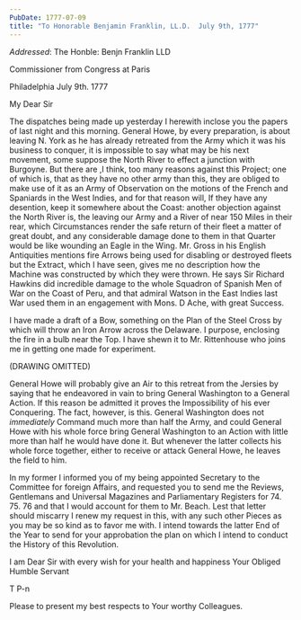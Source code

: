 ```yaml
---
PubDate: 1777-07-09
title: "To Honorable Benjamin Franklin, LL.D.  July 9th, 1777"
---
```


   *Addressed*: The Honble: Benjn Franklin LLD
   
   Commissioner from Congress at Paris
   
   Philadelphia July 9th. 1777

   My Dear Sir

   The dispatches being made up yesterday I herewith inclose you the papers
   of last night and this morning. General Howe, by every preparation, is
   about leaving N. York as he has already retreated from the Army which
   it was his business to conquer, it is impossible to say what may be his
   next movement, some suppose the North River to effect a junction with
   Burgoyne. But there are ,I think, too many reasons against this Project;
   one of which is, that as they have no other army than this, they are
   obliged to make use of it as an Army of Observation on the motions of the
   French and Spaniards in the West Indies, and for that reason will, If they
   have any desention, keep it somewhere about the Coast: another objection
   against the North River is, the leaving our Army and a River of near 150
   Miles in their rear, which Circumstances render the safe return of their
   fleet a matter of great doubt, and any considerable damage done to them in
   that Quarter would be like wounding an Eagle in the Wing. Mr. Gross in his
   English Antiquities mentions fire Arrows being used for disabling or
   destroyed fleets but the Extract, which I have seen, gives me no
   description how the Machine was constructed by which they were thrown. He
   says Sir Richard Hawkins did incredible damage to the whole Squadron of
   Spanish Men of War on the Coast of Peru, and that admiral Watson in the
   East Indies last War used them in an engagement with Mons. D Ache, with
   great Success.

   I have made a draft of a Bow, something on the Plan of the Steel Cross by 
   which will throw an Iron Arrow across the Delaware. I purpose, enclosing 
   the fire in a bulb near the Top. I have shewn it to Mr. Rittenhouse who joins me in getting one made for
   experiment.

   (DRAWING OMITTED)

   General Howe will probably give an Air to this retreat from the Jersies by
   saying that he endeavored in vain to bring General Washington to a General
   Action. If this reason be admitted it proves the Impossibility of his ever
   Conquering. The fact, however, is this. General Washington does not
   *immediately* Command much more than half the Army, and could General Howe
   with his whole force bring General Washington to an Action with little
   more than half he would have done it. But whenever the latter collects
   his whole force together, either to receive or attack General Howe, he
   leaves the field to him.

   In my former I informed you of my being appointed Secretary to the
   Committee for foreign Affairs, and requested you to send me the Reviews,
   Gentlemans and Universal Magazines and Parliamentary Registers for 74.
   75. 76 and that I would account for them to Mr. Beach. Lest that
   letter should miscarry I renew my request in this, with any such other
   Pieces as you may be so kind as to favor me with. I intend towards the
   latter End of the Year to send for your approbation the plan on which I
   intend to conduct the History of this Revolution.

   I am Dear Sir with every wish for your health and happiness Your Obliged
   Humble Servant

   T P-n
   
   Please to present my best respects to Your worthy Colleagues.


